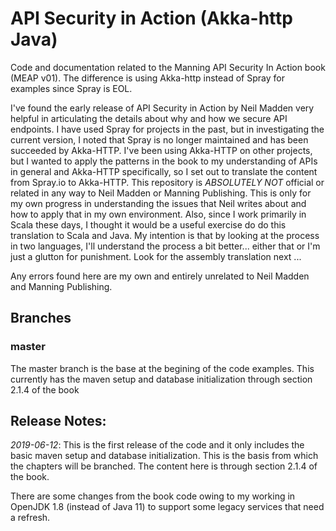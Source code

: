 # API Security in Action (Akka-http Java)
Code and documentation related to the Manning API Security In Action book (MEAP v01). The difference is using Akka-http instead of Spray for examples since Spray is EOL.

I've found the early release of API Security in Action by Neil Madden very helpful in articulating the details about why and how we secure API endpoints.  I have used Spray for projects in the past, but in investigating the current version, I noted that Spray is no longer maintained and has been succeeded by Akka-HTTP. I've been using Akka-HTTP on other projects, but I wanted to apply the patterns in the book to my understanding of APIs in general and Akka-HTTP specifically, so I set out to translate the content from Spray.io to Akka-HTTP. This repository is *ABSOLUTELY NOT* official or related in any way to Neil Madden or Manning Publishing. This is only for my own progress in understanding the issues that Neil writes about and how to apply that in my own environment. Also, since I work primarily in Scala these days, I thought it would be a useful exercise do do this translation to Scala and Java. My intention is that by looking at the process in two languages, I'll understand the process a bit better... either that or I'm just a glutton for punishment. Look for the assembly translation next ...

Any errors found here are my own and entirely unrelated to Neil Madden and Manning Publishing.


## Branches

### master
The master branch is the base at the begining of the code examples. This currently has the maven setup and database initialization through section 2.1.4 of the book


## Release Notes:

_2019-06-12_: This is the first release of the code and it only includes the basic maven setup and database initialization. This is the basis from which the chapters will be branched. The content here is through section 2.1.4 of the book.

There are some changes from the book code owing to my working in OpenJDK 1.8 (instead of Java 11) to support some legacy services that need a refresh. 





